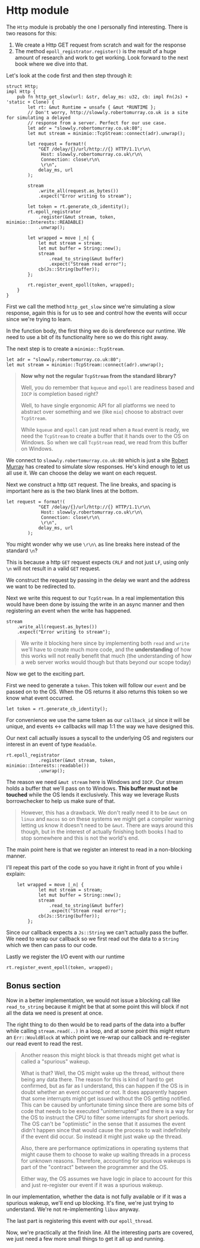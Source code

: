 # Http module

The `Http` module is probably the one I personally find interesting. There is
two reasons for this:

1. We create a Http GET request from scratch and wait for the response
2. The method `epoll_registrator.register()` is the result of a huge amount of research and work to get working. Look forward to the next book where we dive into that.

Let's look at the code first and then step through it:

```rust, ignore
struct Http;
impl Http {
    pub fn http_get_slow(url: &str, delay_ms: u32, cb: impl Fn(Js) + 'static + Clone) {
        let rt: &mut Runtime = unsafe { &mut *RUNTIME };
        // Don't worry, http://slowwly.robertomurray.co.uk is a site for simulating a delayed
        // response from a server. Perfect for our use case.
        let adr = "slowwly.robertomurray.co.uk:80";
        let mut stream = minimio::TcpStream::connect(adr).unwrap();

        let request = format!(
            "GET /delay/{}/url/http://{} HTTP/1.1\r\n\
             Host: slowwly.robertomurray.co.uk\r\n\
             Connection: close\r\n\
             \r\n",
            delay_ms, url
        );

        stream
            .write_all(request.as_bytes())
            .expect("Error writing to stream");

        let token = rt.generate_cb_identity();
        rt.epoll_registrator
            .register(&mut stream, token, minimio::Interests::READABLE)
            .unwrap();

        let wrapped = move |_n| {
            let mut stream = stream;
            let mut buffer = String::new();
            stream
                .read_to_string(&mut buffer)
                .expect("Stream read error");
            cb(Js::String(buffer));
        };

        rt.register_event_epoll(token, wrapped);
    }
}
```

First we call the method `http_get_slow` since we're simulating a slow response, again
this is for us to see and control how the events will occur since we're trying to learn.

In the function body, the first thing we do is dereference our runtime. We need to use a bit of its functionality here so we do this right away.

The next step is to create a `minimio::TcpStream`.

```rust, ignore
let adr = "slowwly.robertomurray.co.uk:80";
let mut stream = minimio::TcpStream::connect(adr).unwrap();
```

> **Now why not the regular `TcpStream` from the standard library?**
>
> Well, you do remember that `kqueue` and `epoll` are readiness based and `IOCP` is
> completion based right?
>
> Well, to have single ergonomic API for all platforms
> we need to abstract over something and we (like `mio`) choose to abstract over `TcpStream`.
>
> While `kqueue` and `epoll` can just read when a `Read` event is ready, we need the `TcpStream` to create a buffer that it hands over to the OS on Windows. So when we call `TcpStream` read, we read from this buffer on Windows.

We connect to `slowwly.robertomurray.co.uk:80` which is just a site [Robert Murray](https://github.com/rob-murray) has created
to simulate slow responses. He's kind enough to let us all use it. We can choose the delay we want on
each request.

Next we construct a http `GET` request. The line breaks, and spacing is important here
as is the two blank lines at the bottom.
```rust, ignore
let request = format!(
            "GET /delay/{}/url/http://{} HTTP/1.1\r\n\
             Host: slowwly.robertomurray.co.uk\r\n\
             Connection: close\r\n\
             \r\n",
            delay_ms, url
        );
```

You might wonder why we use `\r\n\` as line breaks here instead of the standard `\n`?

This is because a http `GET` request expects `CRLF` and not just `LF`, using only `\n` will
not result in a valid `GET` request.

We construct the request by passing in the delay we want and the address we
want to be redirected to.

Next we write this request to our `TcpStream`. In a real implementation this would
have been done by issuing the write in an async manner and then registering an event
when the write has happened.

```rust, ignore
stream
    .write_all(request.as_bytes())
    .expect("Error writing to stream");
```

> We write it blocking here since by implementing both `read` and `write` we'll have
> to create much more code, and the **understanding** of how this works will not really
> benefit that much (the understanding of how a web server works would though but thats
> beyond our scope today)

Now we get to the exciting part.

First we need to generate a `token`. This token will follow our `event` and be passed
on to the OS. When the OS returns it also returns this token so we know what event
occurred.

```rust, ignore
let token = rt.generate_cb_identity();
```

For convenience we use the same token as our `callback_id` since it will be unique, and
events <-> callbacks will map 1:1 the way we have designed this.

Our next call actually issues a syscall to the underlying OS and registers our
interest in an event of type `Readable`.

```rust, ignore
rt.epoll_registrator
            .register(&mut stream, token, minimio::Interests::readable())
            .unwrap();
```

The reason we need `&mut stream` here is Windows and `IOCP`. Our stream holds a
buffer that we'll pass on to Windows. **This buffer must not be touched** while
the OS lends it exclusively. This way we leverage Rusts borrowchecker to help us
make sure of that.

> However, this has a drawback. We don't really need it to be `&mut` on `linux` and `macos`
> so on these systems we might get a compiler warning letting us know it doesn't need
> to be `&mut`. There are ways around this though, but in the interest of actually finishing
> both books I had to stop somewhere and this is not the world's end.

The main point here is that we register an interest to read in a non-blocking manner.

I'll repeat this part of the code so you have it right in front of you while i
explain:

```rust, ignore
    let wrapped = move |_n| {
            let mut stream = stream;
            let mut buffer = String::new();
            stream
                .read_to_string(&mut buffer)
                .expect("Stream read error");
            cb(Js::String(buffer));
        };
```

Since our callback expects a `Js::String` we can't actually pass the buffer. We need
to wrap our callback so we first read out the data to a `String` which we then
can pass to our code.

Lastly we register the I/O event with our runtime

```rust, ignore
rt.register_event_epoll(token, wrapped);
```

## Bonus section

Now in a better implementation, we would not issue a blocking call like `read_to_string`
because it might be that at some point this will block if not all the data we need
is present at once.

The right thing to do then would be to read parts of the
data into a buffer while calling `stream.read(..)` in a loop, and at some point
this might return an `Err::WouldBlock` at which point we re-wrap our callback and re-register
our read event to read the rest.


> Another reason this might block is that threads might get what is called a "spurious" wakeup.
>
> What is that? Well, the OS might wake up the thread, without there being any data there. The
> reason for this is kind of hard to get confirmed, but as far as I understand, this can happen if
> the OS is in doubt whether an event occurred or not. It does apparently happen that some interrupts
> might get issued without the OS getting notified. This can be caused by unfortunate timing since
> there are some bits of code that needs to be executed "uninterrupted" and there is a way for the
> OS to instruct the CPU to filter some interrupts for short periods. The OS can't be "optimistic" in the
> sense that it assumes the event didn't happen since that would cause the process to wait indefinitely
> if the event did occur. So instead it might just wake up the thread.
>
> Also, there are performance optimizations
> in operating systems that might cause them to choose to wake up waiting threads in a process for unknown
> reasons. Therefore, accounting for spurious wakeups is part of the "contract" between the programmer
> and the OS.
>
> Either way, the OS assumes we have logic in place to account for this and just re-register our event
> if it was a spurious wakeup.

In our implementation, whether the data is not fully available or if it was a spurious wakeup, we'll end
up blocking. It's fine, we're just trying to understand. We're not re-implementing `libuv` anyway.

The last part is registering this event with our `epoll_thread`.

Now, we're practically at the finish line. All the interesting parts are covered, we just
need a few more small things to get it all up and running.

